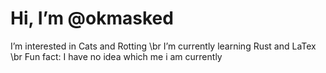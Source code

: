 # Hi, I’m @okmasked
 I’m interested in Cats and Rotting \br
 I’m currently learning Rust and LaTex \br
 Fun fact: I have no idea which me i am currently

<!---
okmasked/okmasked is a ✨ special ✨ repository because its `README.md` (this file) appears on your GitHub profile.
You can click the Preview link to take a look at your changes.
--->
